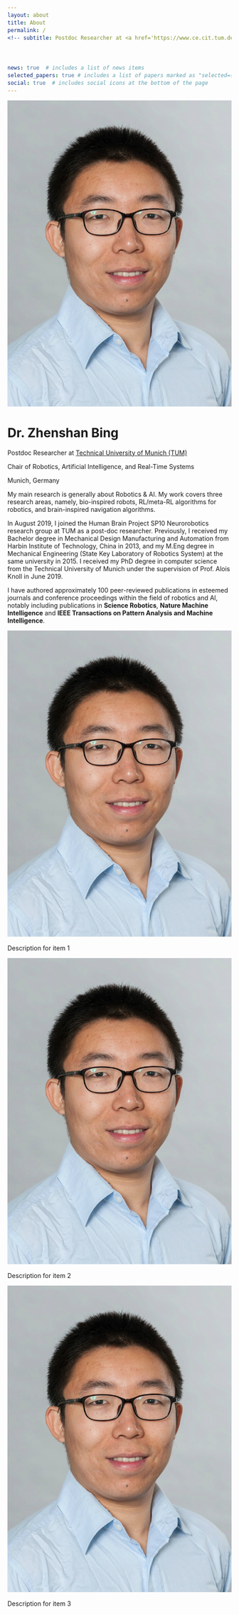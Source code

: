 ```yaml
---
layout: about
title: About
permalink: /
<!-- subtitle: Postdoc Researcher at <a href='https://www.ce.cit.tum.de/air/people/zhenshan-bing-drrernat/'>Technical University of Munich (TUM)</a> # Address. Contacts. Moto. Etc. -->



news: true  # includes a list of news items
selected_papers: true # includes a list of papers marked as "selected={true}"
social: true  # includes social icons at the bottom of the page
---
```


<link href="https://cdnjs.cloudflare.com/ajax/libs/font-awesome/6.0.0-beta3/css/all.min.css" rel="stylesheet">

<div class="profile-section">
  <img src="assets/img/BZS.jpg" alt="Profile Picture">
  <div class="profile-text">
    <h1>Dr. Zhenshan Bing</h1>
    <p>Postdoc Researcher at <a href="https://www.ce.cit.tum.de/air/people/zhenshan-bing-drrernat/">Technical University of Munich (TUM)</a></p>
    <p>Chair of Robotics, Artificial Intelligence, and Real-Time Systems</p>
    <p>Munich, Germany</p>
    <div class="social-icons">
      <a href="https://scholar.google.com/citations?user=eIz0XvMAAAAJ&hl=en" target="_blank"><i class="fab fa-google"></i></a>
      <a href="mailto:zhenshan.bing@tum.de"><i class="fas fa-envelope"></i></a>
      <a href="https://twitter.com" target="_blank"><i class="fab fa-twitter"></i></a>
      <a href="https://www.linkedin.com/in/zhenshan-bing-08b92570/" target="_blank" rel="noopener">
        <i class="fab fa-linkedin"></i>
      </a>
    </div>
  </div>
</div>


My main research is generally about Robotics & AI. 
My work covers three research areas, namely, bio-inspired robots, RL/meta-RL algorithms for robotics, and brain-inspired navigation algorithms.

In August 2019, I joined the Human Brain Project SP10 Neurorobotics research group at TUM as a post-doc researcher. Previously, I received my Bachelor degree in Mechanical Design Manufacturing and Automation from Harbin Institute of Technology, China in 2013, and my M.Eng degree in Mechanical Engineering (State Key Laboratory of Robotics System) at the same university in 2015. I received my PhD degree in computer science from the Technical University of Munich under the supervision of Prof. Alois Knoll in June 2019. 

I have authored approximately 100 peer-reviewed publications in esteemed journals and conference proceedings within the field of robotics and AI, notably including publications in **Science Robotics**, **Nature Machine Intelligence** and **IEEE Transactions on Pattern Analysis and Machine Intelligence**.

<!-- <script type="text/javascript" id="clustrmaps" src="//clustrmaps.com/map_v2.js?d=TS_RSqlWck-8Fvk_1h7RcwL9LyxO0JZhNyyHyJygIxM&cl=ffffff&w=a"></script> -->
<!-- <script type='text/javascript' id='clustrmaps' src='//cdn.clustrmaps.com/map_v2.js?cl=080808&w=a&t=tt&d=TS_RSqlWck-8Fvk_1h7RcwL9LyxO0JZhNyyHyJygIxM&co=ffffff&cmo=3acc3a&cmn=ff5353&ct=808080'></script> -->

<!-- Write your biography here. Tell the world about yourself. Link to your favorite [subreddit](http://reddit.com). You can put a picture in, too. The code is already in, just name your picture `prof_pic.jpg` and put it in the `img/` folder.

Put your address / P.O. box / other info right below your picture. You can also disable any these elements by editing `profile` property of the YAML header of your `_pages/about.md`. Edit `_bibliography/papers.bib` and Jekyll will render your [publications page](/al-folio/publications/) automatically.

Link to your social media connections, too. This theme is set up to use [Font Awesome icons](http://fortawesome.github.io/Font-Awesome/) and [Academicons](https://jpswalsh.github.io/academicons/), like the ones below. Add your Facebook, Twitter, LinkedIn, Google Scholar, or just disable all of them. -->


<div class="custom-divider"></div>


<div class="scroll-container">
  <div class="scroll-item">
    <img src="assets/img/BZS.jpg" alt="Image 1">
    <p>Description for item 1</p>
  </div>
  <div class="scroll-item">
    <img src="assets/img/BZS.jpg" alt="Image 2">
    <p>Description for item 2</p>
  </div>
  <div class="scroll-item">
    <img src="assets/img/BZS.jpg" alt="Image 3">
    <p>Description for item 3</p>
  </div>
</div>


<div class="custom-divider"></div>